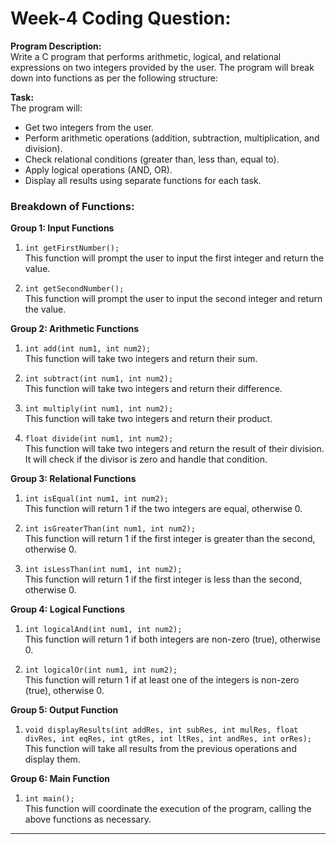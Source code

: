 # Week-4 Coding Question:

**Program Description:**  
Write a C program that performs arithmetic, logical, and relational expressions on two integers provided by the user. The program will break down into functions as per the following structure:

**Task:**  
The program will:
- Get two integers from the user.
- Perform arithmetic operations (addition, subtraction, multiplication, and division).
- Check relational conditions (greater than, less than, equal to).
- Apply logical operations (AND, OR).
- Display all results using separate functions for each task.

### Breakdown of Functions:

**Group 1: Input Functions**  
1. `int getFirstNumber();`  
   This function will prompt the user to input the first integer and return the value.

2. `int getSecondNumber();`  
   This function will prompt the user to input the second integer and return the value.

**Group 2: Arithmetic Functions**  
1. `int add(int num1, int num2);`  
   This function will take two integers and return their sum.

2. `int subtract(int num1, int num2);`  
   This function will take two integers and return their difference.

3. `int multiply(int num1, int num2);`  
   This function will take two integers and return their product.

4. `float divide(int num1, int num2);`  
   This function will take two integers and return the result of their division. It will check if the divisor is zero and handle that condition.

**Group 3: Relational Functions**  
1. `int isEqual(int num1, int num2);`  
   This function will return 1 if the two integers are equal, otherwise 0.

2. `int isGreaterThan(int num1, int num2);`  
   This function will return 1 if the first integer is greater than the second, otherwise 0.

3. `int isLessThan(int num1, int num2);`  
   This function will return 1 if the first integer is less than the second, otherwise 0.

**Group 4: Logical Functions**  
1. `int logicalAnd(int num1, int num2);`  
   This function will return 1 if both integers are non-zero (true), otherwise 0.

2. `int logicalOr(int num1, int num2);`  
   This function will return 1 if at least one of the integers is non-zero (true), otherwise 0.

**Group 5: Output Function**  
1. `void displayResults(int addRes, int subRes, int mulRes, float divRes, int eqRes, int gtRes, int ltRes, int andRes, int orRes);`  
   This function will take all results from the previous operations and display them.

**Group 6: Main Function**  
1. `int main();`  
   This function will coordinate the execution of the program, calling the above functions as necessary.

<hr>

